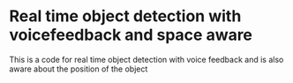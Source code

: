 # Real time object detection with voicefeedback and space aware
 This is a code for real time object detection with voice feedback and is also aware about the  position of the object
